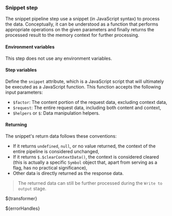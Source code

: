 ### Snippet step

The snippet pipeline step use a snippet (in JavaScript syntax) to process the data. Conceptually, it can be understood as a function that
performs appropriate operations on the given parameters and finally returns the processed result to the memory context for further
processing.

#### Environment variables

This step does not use any environment variables.

#### Step variables

Define the `snippet` attribute, which is a JavaScript script that will ultimately be executed as a JavaScript function. This function
accepts the following input parameters:

- `$factor`: The content portion of the request data, excluding context data,
- `$request`: The entire request data, including both content and context,
- `$helpers` or `$`: Data manipulation helpers.

#### Returning

The snippet's return data follows these conventions:

- If it returns `undefined`, `null`, or no value returned, the context of the entire pipeline is considered unchanged,
- If it returns `$.$clearContextData()`, the context is considered cleared (this is actually a specific `Symbol` object that, apart from
  serving as a flag, has no practical significance),
- Other data is directly returned as the response data.

> The returned data can still be further processed during the `Write to output` stage.

${transformer}

${errorHandles}
